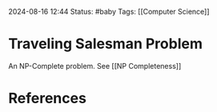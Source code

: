 2024-08-16 12:44
Status: #baby 
Tags: [[Computer Science]]

# Traveling Salesman Problem
An NP-Complete problem. See [[NP Completeness]]

# References